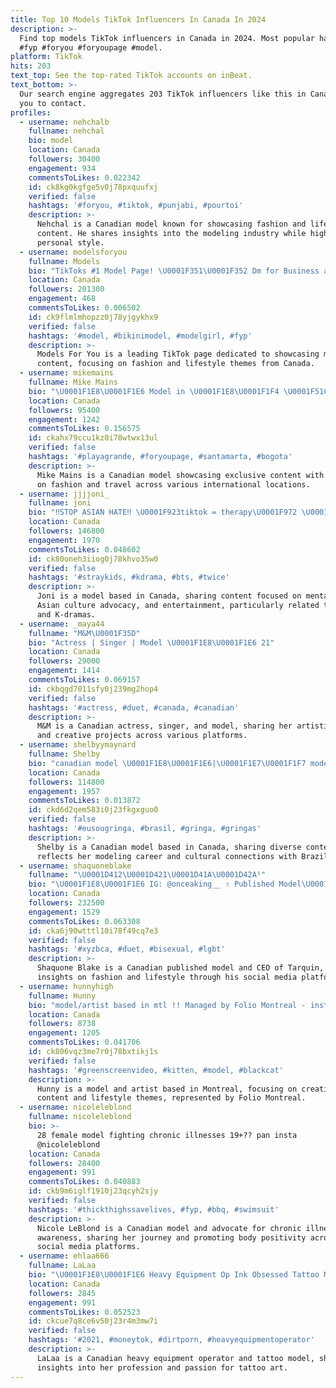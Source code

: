 ```yaml
---
title: Top 10 Models TikTok Influencers In Canada In 2024
description: >-
  Find top models TikTok influencers in Canada in 2024. Most popular hashtags:
  #fyp #foryou #foryoupage #model.
platform: TikTok
hits: 203
text_top: See the top-rated TikTok accounts on inBeat.
text_bottom: >-
  Our search engine aggregates 203 TikTok influencers like this in Canada for
  you to contact.
profiles:
  - username: nehchalb
    fullname: nehchal
    bio: model
    location: Canada
    followers: 30400
    engagement: 934
    commentsToLikes: 0.022342
    id: ck8kg0kgfge5v0j78pxquufxj
    verified: false
    hashtags: '#foryou, #tiktok, #punjabi, #pourtoi'
    description: >-
      Nehchal is a Canadian model known for showcasing fashion and lifestyle
      content. He shares insights into the modeling industry while highlighting
      personal style.
  - username: modelsforyou
    fullname: Models
    bio: "TikToks #1 Model Page! \U0001F351\U0001F352 Dm for Business and Promotional Deals! \U0001F44D\U0001F4C8"
    location: Canada
    followers: 201300
    engagement: 468
    commentsToLikes: 0.006502
    id: ck9flmlmhopzz0j78yjgykhx9
    verified: false
    hashtags: '#model, #bikinimodel, #modelgirl, #fyp'
    description: >-
      Models For You is a leading TikTok page dedicated to showcasing modeling
      content, focusing on fashion and lifestyle themes from Canada.
  - username: mikemains
    fullname: Mike Mains
    bio: "\U0001F1E8\U0001F1E6 Model in \U0001F1E8\U0001F1F4 \U0001F51C...\U0001F1F9\U0001F1ED \U0001F1EC\U0001F1E7 \U0001F1FA\U0001F1F8✈️ IG: @mikeymains \U0001F447Exclusive content"
    location: Canada
    followers: 95400
    engagement: 1242
    commentsToLikes: 0.156575
    id: ckahx79ccu1kz0i78wtwx13ul
    verified: false
    hashtags: '#playagrande, #foryoupage, #santamarta, #bogota'
    description: >-
      Mike Mains is a Canadian model showcasing exclusive content with a focus
      on fashion and travel across various international locations.
  - username: jjjjoni_
    fullname: joni
    bio: "‼STOP ASIAN HATE‼ \U0001F923tiktok = therapy\U0001F972 \U0001F60Dmodel & contact on ig @jjjjoni_\U0001F60F"
    location: Canada
    followers: 146800
    engagement: 1970
    commentsToLikes: 0.048602
    id: ck80oneh3iiog0j78khvo35w0
    verified: false
    hashtags: '#straykids, #kdrama, #bts, #twice'
    description: >-
      Joni is a model based in Canada, sharing content focused on mental health,
      Asian culture advocacy, and entertainment, particularly related to K-pop
      and K-dramas.
  - username: _maya44
    fullname: "M&M\U0001F35D"
    bio: "Actress | Singer | Model \U0001F1E8\U0001F1E6 21"
    location: Canada
    followers: 29000
    engagement: 1414
    commentsToLikes: 0.069157
    id: ckbqgd7011sfy0j239mg2hop4
    verified: false
    hashtags: '#actress, #duet, #canada, #canadian'
    description: >-
      M&M is a Canadian actress, singer, and model, sharing her artistic journey
      and creative projects across various platforms.
  - username: shelbyymaynard
    fullname: Shelby
    bio: "canadian model \U0001F1E8\U0001F1E6|\U0001F1E7\U0001F1F7 modelo canadense siga meu IG e seja meu amigo!!!"
    location: Canada
    followers: 114800
    engagement: 1957
    commentsToLikes: 0.013872
    id: ckd6d2qem583i0j23fkgxguo0
    verified: false
    hashtags: '#eusougringa, #brasil, #gringa, #gringas'
    description: >-
      Shelby is a Canadian model based in Canada, sharing diverse content that
      reflects her modeling career and cultural connections with Brazil.
  - username: shaquoneblake
    fullname: "\U0001D412\U0001D421\U0001D41A\U0001D42A¹"
    bio: "\U0001F1E8\U0001F1E6 IG: @onceaking__ ⇧ Published Model\U0001F98B CEO of Tarquin \U0001F633\U0001F4DA"
    location: Canada
    followers: 232500
    engagement: 1529
    commentsToLikes: 0.063308
    id: cka6j90wtttl10i78f49cq7e3
    verified: false
    hashtags: '#xyzbca, #duet, #bisexual, #lgbt'
    description: >-
      Shaquone Blake is a Canadian published model and CEO of Tarquin, sharing
      insights on fashion and lifestyle through his social media platforms.
  - username: hunnyhigh
    fullname: Hunny
    bio: "model/artist based in mtl !! Managed by Folio Montreal - insta: @emxtive \U0001FA90"
    location: Canada
    followers: 8738
    engagement: 1205
    commentsToLikes: 0.041706
    id: ck806vqz3me7r0j78bxtikj1s
    verified: false
    hashtags: '#greenscreenvideo, #kitten, #model, #blackcat'
    description: >-
      Hunny is a model and artist based in Montreal, focusing on creative visual
      content and lifestyle themes, represented by Folio Montreal.
  - username: nicoleleblond
    fullname: nicoleleblond
    bio: >-
      28 female model fighting chronic illnesses 19+?️‍? pan insta
      @nicoleleblond
    location: Canada
    followers: 28400
    engagement: 991
    commentsToLikes: 0.040883
    id: ckb9m6iglf1910j23qcyh2sjy
    verified: false
    hashtags: '#thickthighssavelives, #fyp, #bbq, #swimsuit'
    description: >-
      Nicole LeBlond is a Canadian model and advocate for chronic illness
      awareness, sharing her journey and promoting body positivity across her
      social media platforms.
  - username: ehlaa666
    fullname: LaLaa
    bio: "\U0001F1E8\U0001F1E6 Heavy Equipment Op Ink Obsessed Tattoo Model Check Out My Link"
    location: Canada
    followers: 2845
    engagement: 991
    commentsToLikes: 0.052523
    id: ckcue7q8ce6v50j23r4m3mw7i
    verified: false
    hashtags: '#2021, #moneytok, #dirtporn, #heavyequipmentoperator'
    description: >-
      LaLaa is a Canadian heavy equipment operator and tattoo model, sharing
      insights into her profession and passion for tattoo art.
---
```



